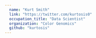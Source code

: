 ```yaml
---
  name: "Kurt Smith"
  link: "https://twitter.com/kurtosis0"
  occupation_title: "Data Scientist"
  organization: "Color Genomics"
  github: "kurtosis"
---
```

